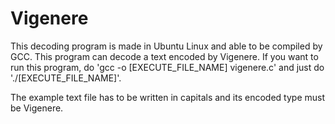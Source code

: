 # Vigenere

This decoding program is made in Ubuntu Linux and able to be compiled by GCC. This program can decode a text encoded by Vigenere. If you want to run this program, do 'gcc -o [EXECUTE_FILE_NAME] vigenere.c' and just do './[EXECUTE_FILE_NAME]'.

The example text file has to be written in capitals and its encoded type must be Vigenere.
